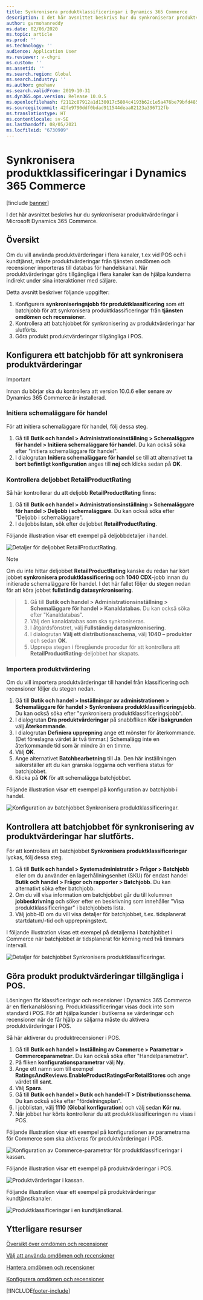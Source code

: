 ```yaml
---
title: Synkronisera produktklassificeringar i Dynamics 365 Commerce
description: I det här avsnittet beskrivs hur du synkroniserar produktvärderingar i Microsoft Dynamics 365 Commerce.
author: gvrmohanreddy
ms.date: 02/06/2020
ms.topic: article
ms.prod: ''
ms.technology: ''
audience: Application User
ms.reviewer: v-chgri
ms.custom: ''
ms.assetid: ''
ms.search.region: Global
ms.search.industry: ''
ms.author: gmohanv
ms.search.validFrom: 2019-10-31
ms.dyn365.ops.version: Release 10.0.5
ms.openlocfilehash: f2112c87912a1d130017c5804c4193b62c1e5a476be79bfd485640ec98b42f77
ms.sourcegitcommit: 42fe9790ddf0bdad911544deaa82123a396712fb
ms.translationtype: HT
ms.contentlocale: sv-SE
ms.lasthandoff: 08/05/2021
ms.locfileid: "6730909"
---
```

# <a name="sync-product-ratings-in-dynamics-365-commerce"></a>Synkronisera produktklassificeringar i Dynamics 365 Commerce

[!include [banner](includes/banner.md)]

I det här avsnittet beskrivs hur du synkroniserar produktvärderingar i Microsoft Dynamics 365 Commerce.

## <a name="overview"></a>Översikt

Om du vill använda produktvärderingar i flera kanaler, t.ex vid POS och i kundtjänst, måste produktvärderingar från tjänsten omdömen och recensioner importeras till databas för handelskanal. När produktvärderingar görs tillgängliga i flera kanaler kan de hjälpa kunderna indirekt under sina interaktioner med säljare.

Detta avsnitt beskriver följande uppgifter:

1. Konfigurera **synkroniseringsjobb för produktklassificering** som ett batchjobb för att synkronisera produktklassificeringar från **tjänsten omdömen och recensioner**.
1. Kontrollera att batchjobbet för synkronisering av produktvärderingar har slutförts.
1. Göra produkt produktvärderingar tillgängliga i POS.

## <a name="configure-a-batch-job-to-synchronize-product-ratings"></a>Konfigurera ett batchjobb för att synkronisera produktvärderingar

> [!IMPORTANT]
> Innan du börjar ska du kontrollera att version 10.0.6 eller senare av Dynamics 365 Commerce är installerad.

### <a name="initialize-the-commerce-scheduler"></a>Initiera schemaläggare för handel

För att initiera schemaläggare för handel, följ dessa steg.

1. Gå till **Butik och handel \> Administrationsinställning \> Schemaläggare för handel \> Initiiera schemaläggare för handel**. Du kan också söka efter "initiera schemaläggare för handel".
1. I dialogrutan **Initiera schemaläggare för handel** se till att alternativet **ta bort befintligt konfiguration** anges till **nej** och klicka sedan på **OK**.

### <a name="verify-the-retailproductrating-subjob"></a>Kontrollera deljobbet RetailProductRating

Så här kontrollerar du att deljobb **RetailProductRating** finns:

1. Gå till **Butik och handel \> Administrationsinställning \> Schemaläggare för handel \> Deljobb i schemaläggare**. Du kan också söka efter "Deljobb i schemaläggare".
1. I deljobbslistan, sök efter deljobbet **RetailProductRating**.

Följande illustration visar ett exempel på deljobbdetaljer i handel.

![Detaljer för deljobbet RetailProductRating.](media/rnr-hq-ratings-sub-job.png)

> [!NOTE]
> Om du inte hittar deljobbet **RetailProductRating** kanske du redan har kört jobbet **synkronisera produktklassificering** och **1040 CDX**-jobb innan du initierade schemaläggare för handel. I det här fallet följer du stegen nedan för att köra jobbet **fullständig datasynkronisering**.

> 1. Gå till **Butik och handel \> Administrationsinställning \> Schemaläggare för handel \> Kanaldatabas**. Du kan också söka efter "Kanaldatabas".
> 1. Välj den kanaldatabas som ska synkroniseras.
> 1. I åtgärdsfönstret, välj **Fullständig datasynkronisering**.
> 1. I dialogrutan **Välj ett distributionsschema**, välj **1040 – produkter** och sedan **OK**.
> 1. Upprepa stegen i föregående procedur för att kontrollera att **RetailProductRating**-deljobbet har skapats.

### <a name="import-product-ratings"></a>Importera produktvärdering

Om du vill importera produktvärderingar till handel från klassificering och recensioner följer du stegen nedan.

1. Gå till **Butik och handel \> Inställningar av administrationen \> Schemaläggare för handel \> Synkronisera produktklassificeringsjobb**. Du kan också söka efter "synkronisera produktklassificeringsjobb".
1. I dialogrutan **Dra produktvärderingar** på snabbfliken **Kör i bakgrunden** välj **Återkommande**.
1. I dialogrutan **Definiera upprepning** ange ett mönster för återkommande. (Det föreslagna värdet är två timmar.) Schemalägg inte en återkommande tid som är mindre än en timme.
1. Välj **OK**.
1. Ange alternativet **Batchbearbetning** till **Ja**. Den här inställningen säkerställer att du kan granska loggarna och verifiera status för batchjobbet.
1. Klicka på **OK** för att schemalägga batchjobbet.

Följande illustration visar ett exempel på konfiguration av batchjobb i handel.

![Konfiguration av batchjobbet Synkronisera produktklassificeringar.](media/rnr-hq-batchjob-recurrence.png)

## <a name="verify-that-the-batch-job-for-product-rating-synchronization-was-successful"></a>Kontrollera att batchjobbet för synkronisering av produktvärderingar har slutförts.

För att kontrollera att batchjobbet **Synkronisera produktklassificeringar** lyckas, följ dessa steg.

1. Gå till **Butik och handel \> Systemadministratör \> Frågor \> Batchjobb** eller om du använder en lagerhållningsenhet (SKU) för endast handel **Butik och handel \> Frågor och rapporter \> Batchjobb**. Du kan alternativt söka efter batchjobb.
1. Om du vill visa information om batchjobbet går du till kolumnen **jobbeskrivning** och söker efter en beskrivning som innehåller "Visa produktklassificeringar" i batchjobbets lista.
1. Välj jobb-ID om du vill visa detaljer för batchjobbet, t.ex. tidsplanerat startdatum/-tid och upprepningstext.

I följande illustration visas ett exempel på detaljerna i batchjobbet i Commerce när batchjobbet är tidsplanerat för körning med två timmars intervall.

![Detaljer för batchjobbet Synkronisera produktklassificeringar.](media/rnr-hq-batchjob-status-checking.png)

## <a name="make-product-ratings-available-at-the-pos"></a>Göra produkt produktvärderingar tillgängliga i POS.

Lösningen för klassificeringar och recensioner i Dynamics 365 Commerce är en flerkanalslösning. Produktklassificeringar visas dock inte som standard i POS. För att hjälpa kunder i butikerna se värderingar och recensioner när de får hjälp av säljarna måste du aktivera produktvärderingar i POS.

Så här aktiverar du produktrecensioner i POS.

1. Gå till **Butik och handel \> Inställning av Commerce \> Parametrar \> Commerceparametrar**. Du kan också söka efter "Handelparametrar".
1. På fliken **konfigurationsparametrar** välj **Ny**.
1. Ange ett namn som till exempel **RatingsAndReviews.EnableProductRatingsForRetailStores** och ange värdet till **sant**.
1. Välj **Spara**.
1. Gå till **Butik och handel \> Butik och handel-IT \> Distributionsschema**. Du kan också söka efter "fördelningsplan".
1. I jobblistan, välj **1110** (**Global konfiguration**) och välj sedan **Kör nu**.
1. När jobbet har körts kontrollerar du att produktklassificeringen nu visas i POS.

Följande illustration visar ett exempel på konfigurationen av parametrarna för Commerce som ska aktiveras för produktvärderingar i POS.

![Konfiguration av Commerce-parametrar för produktklassificeringar i kassan.](media/rnr-hq-enable-ratings-in-pos.png)

Följande illustration visar ett exempel på produktvärderingar i POS.

![Produktvärderingar i kassan.](media/rnr-pos-catalog-ratings.png)

Följande illustration visar ett exempel på produktvärderingar kundtjänstkanaler.

![Produktklassificeringar i en kundtjänstkanal.](media/rnr-call-center-ratings.png)

## <a name="additional-resources"></a>Ytterligare resurser

[Översikt över omdömen och recensioner](ratings-reviews-overview.md)

[Välj att använda omdömen och recensioner](opt-in-ratings-reviews.md)

[Hantera omdömen och recensioner](manage-reviews.md)

[Konfigurera omdömen och recensioner](configure-ratings-reviews.md)


[!INCLUDE[footer-include](../includes/footer-banner.md)]